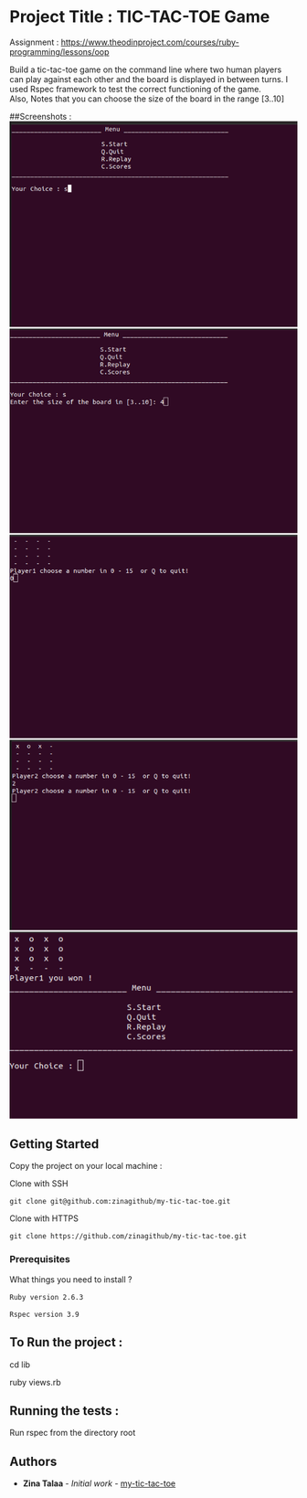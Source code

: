 # Project Title : TIC-TAC-TOE Game

Assignment : https://www.theodinproject.com/courses/ruby-programming/lessons/oop

Build a tic-tac-toe game on the command line where two human players can play against each other and the board is displayed in between turns. I used Rspec framework to test the correct functioning of the game.  
Also, Notes that you can choose the size of the board in the range [3..10]

##Screenshots :
![screenshot](https://github.com/zinagithub/my-tic-tac-toe/blob/master/image/ecran5.png)
![screenshot](https://github.com/zinagithub/my-tic-tac-toe/blob/master/image/ecran4.png)
![screenshot](https://github.com/zinagithub/my-tic-tac-toe/blob/master/image/ecran3.png)
![screenshot](https://github.com/zinagithub/my-tic-tac-toe/blob/master/image/ecran2.png)
![screenshot](https://github.com/zinagithub/my-tic-tac-toe/blob/master/image/ecran1.png)

## Getting Started

Copy the project on your local machine :

Clone with SSH 

```
git clone git@github.com:zinagithub/my-tic-tac-toe.git
```
Clone with HTTPS
```
git clone https://github.com/zinagithub/my-tic-tac-toe.git

```

### Prerequisites

What things you need to install ?

```
Ruby version 2.6.3
```
```
Rspec version 3.9
```


## To Run the project :

cd lib

ruby views.rb


## Running the tests :

Run rspec from the directory root


## Authors

* **Zina Talaa** - *Initial work* - [my-tic-tac-toe](https://github.com/zinagithub/my-tic-tac-toe)

